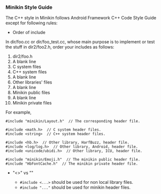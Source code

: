 ### Minikin Style Guide

The C++ style in Minikin follows Android Framework C++ Code Style Guide except for following rules:

 * Order of include

 In dir/foo.cc or dir/foo_test.cc, whose main purpose is to implement or test the stuff in
 dir2/foo2.h, order your includes as follows:

   1. dir2/foo.h
   2. A blank line
   3. C system files
   4. C++ system files
   5. A blank line
   6. Other libraries' files
   7. A blank line
   8. Minikin public files
   9. A blank line
   10. Minikin private files

 For example,
 ```
 #include "minikin/Layout.h"  // The corresponding header file.

 #include <math.h>  // C system header files.
 #include <string>  // C++ system header files.

 #include <hb.h>  // Other library, HarfBuzz, header file.
 #include <log/log.h>  // Other library, Android, header file.
 #include <unicode/ubidi.h>  // Other library, ICU, header file.

 #include "minikin/Emoji.h"  // The minikin public header file.
 #include "HbFontCache.h"  // The minikin private header file.
 ```

 * "<>" vs ""

   * `#include <...>` should be used for non local library files.
   * `#include "..."` should be used for minikin header files.
